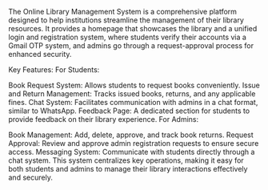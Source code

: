 The Online Library Management System is a comprehensive platform designed to help institutions streamline the management of their library resources. It provides a homepage that showcases the library and a unified login and registration system, where students verify their accounts via a Gmail OTP system, and admins go through a request-approval process for enhanced security.

Key Features:
For Students:

Book Request System: Allows students to request books conveniently.
Issue and Return Management: Tracks issued books, returns, and any applicable fines.
Chat System: Facilitates communication with admins in a chat format, similar to WhatsApp.
Feedback Page: A dedicated section for students to provide feedback on their library experience.
For Admins:

Book Management: Add, delete, approve, and track book returns.
Request Approval: Review and approve admin registration requests to ensure secure access.
Messaging System: Communicate with students directly through a chat system.
This system centralizes key operations, making it easy for both students and admins to manage their library interactions effectively and securely.
